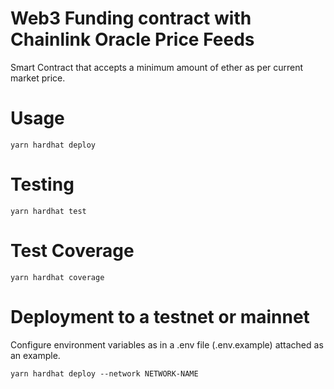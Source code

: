 # Web3 Funding contract with Chainlink Oracle Price Feeds

Smart Contract that accepts a minimum amount of ether as per current market price.

# Usage

```
yarn hardhat deploy
```

# Testing

```
yarn hardhat test
```

# Test Coverage

```
yarn hardhat coverage
```

# Deployment to a testnet or mainnet

Configure environment variables as in a .env file (.env.example) attached as an example.

```
yarn hardhat deploy --network NETWORK-NAME
```
